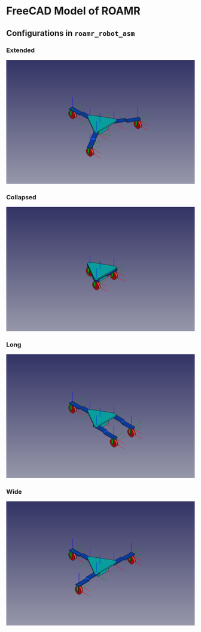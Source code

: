 # FreeCAD Model of ROAMR

## Configurations in `roamr_robot_asm`

### Extended

![Extended Configuration](images/extended.png)

### Collapsed

![Collapsed Configuration](images/collapsed.png)

### Long

![Long Configuration](images/long.png)

### Wide

![Wide Configuration](images/wide.png)


